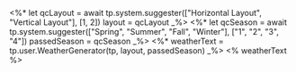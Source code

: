 <%*
let qcLayout = await  tp.system.suggester(["Horizontal Layout", "Vertical Layout"], [1, 2])
layout = qcLayout
_%>
<%*
let qcSeason = await  tp.system.suggester(["Spring", "Summer", "Fall", "Winter"], ["1", "2", "3", "4"])
passedSeason = qcSeason
_%>
<%*
weatherText = tp.user.WeatherGenerator(tp, layout, passedSeason)
_%>
<% weatherText %>
